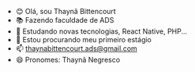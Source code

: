 - 😊 Olá, sou Thaynã Bittencourt
- 📚 Fazendo faculdade de ADS
- 🌱 Estudando novas tecnologias, React Native, PHP...
- 💞️ Estou procurando meu primeiro estágio
- 📫 thaynabittencourt.ads@gmail.com 
- 😄 Pronomes: Thaynã Negresco
<!-- ⚡ Curiosidade: Sou instrutor de dança 
<!---
ThaynaBitrencourt/ThaynaBitrencourt is a ✨ special ✨ repository because its `README.md` (this file) appears on your GitHub profile.
You can click the Preview link to take a look at your changes.
--->
